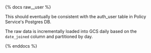{% docs raw__user %}

This should eventually be consistent with the auth_user table in Policy Service's Postgres DB.

The raw data is incrementally loaded into GCS daily based on the `date_joined` column and partitioned by day.

{% enddocs %}